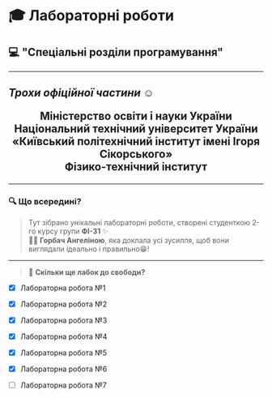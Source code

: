 # 🎓 **Лабораторні роботи**  
## 💻 "Спеціальні розділи програмування"  
---

## ***Трохи офіційної частини ☺️***
<p align="center" style="font-size: 1.5em; font-weight: bold;">
  Міністерство освіти і науки України  
  <br>Національний технічний університет України  
  <br>«Київський політехнічний інститут імені Ігоря Сікорського»  
  <br>Фізико-технічний інститут
</p> 

---

### 🔍 **Що всередині?**  
> Тут зібрано унікальні лабораторні роботи, створені студенткою 2-го курсу групи **ФІ-31** ✨  
> 👩‍💻 **Горбач Ангеліною**, яка доклала усі зусилля, щоб вони виглядали ідеально і правильно😁️!
 ---
 > 📝 **Скільки ще лабок до свободи?**

- [x] Лабораторна робота №1  
- [x] Лабораторна робота №2  
- [x] Лабораторна робота №3  
- [x] Лабораторна робота №4
- [x] Лабораторна робота №5
- [x] Лабораторна робота №6
- [ ] Лабораторна робота №7

